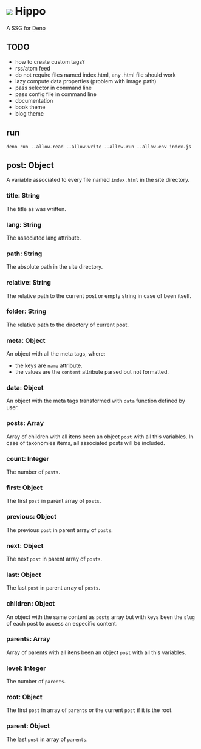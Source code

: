 # ![](docs/favicon.ico) Hippo
A SSG for Deno

## TODO
 - how to create custom tags?
 - rss/atom feed
 - do not require files named index.html, any .html file should work
 - lazy compute data properties (problem with image path)
 - pass selector in command line
 - pass config file in command line
 - documentation
 - book theme
 - blog theme

## run
```
deno run --allow-read --allow-write --allow-run --allow-env index.js
```

## post: Object
A variable associated to every file named `index.html` in the site directory.

### title: String
The title as was written.

### lang: String
The associated lang attribute.

### path: String
The absolute path in the site directory.

### relative: String
The relative path to the current post or empty string in case of been itself.

### folder: String
The relative path to the directory of current post.

### meta: Object
An object with all the meta tags, where:
 - the keys are `name` attribute.
 - the values are the `content` attribute parsed but not formatted.

### data: Object
An object with the meta tags transformed with `data` function defined by user.

### posts: Array
Array of children with all itens been an object `post` with all this variables.
In case of taxonomies items, all associated posts will be included.

### count: Integer
The number of `posts`.

### first: Object
The first `post` in parent array of `posts`.

### previous: Object
The previous `post` in parent array of `posts`.

### next: Object
The next `post` in parent array of `posts`.

### last: Object
The last `post` in parent array of `posts`.

### children: Object
An object with the same content as `posts` array but with keys been the
`slug` of each post to access an especific content.

### parents: Array
Array of parents with all itens been an object `post` with all this variables.

### level: Integer
The number of `parents`.

### root: Object
The first `post` in array of `parents` or the current `post` if it is the root.

### parent: Object
The last `post` in array of `parents`.
